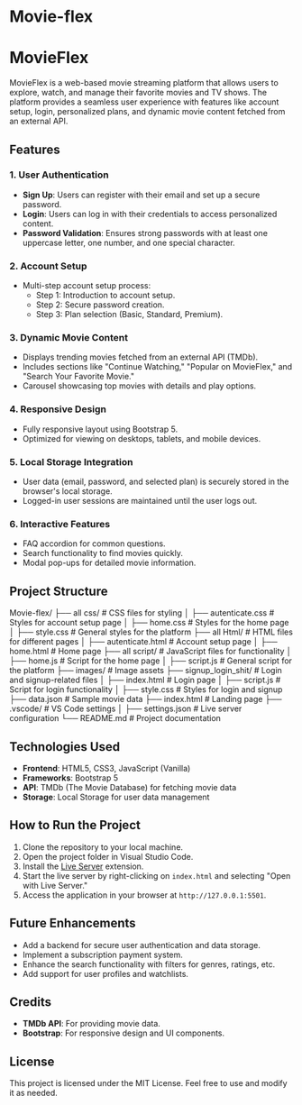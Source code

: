 # Movie-flex

# MovieFlex

MovieFlex is a web-based movie streaming platform that allows users to explore, watch, and manage their favorite movies and TV shows. The platform provides a seamless user experience with features like account setup, login, personalized plans, and dynamic movie content fetched from an external API.

## Features

### 1. **User Authentication**
- **Sign Up**: Users can register with their email and set up a secure password.
- **Login**: Users can log in with their credentials to access personalized content.
- **Password Validation**: Ensures strong passwords with at least one uppercase letter, one number, and one special character.

### 2. **Account Setup**
- Multi-step account setup process:
  - Step 1: Introduction to account setup.
  - Step 2: Secure password creation.
  - Step 3: Plan selection (Basic, Standard, Premium).

### 3. **Dynamic Movie Content**
- Displays trending movies fetched from an external API (TMDb).
- Includes sections like "Continue Watching," "Popular on MovieFlex," and "Search Your Favorite Movie."
- Carousel showcasing top movies with details and play options.

### 4. **Responsive Design**
- Fully responsive layout using Bootstrap 5.
- Optimized for viewing on desktops, tablets, and mobile devices.

### 5. **Local Storage Integration**
- User data (email, password, and selected plan) is securely stored in the browser's local storage.
- Logged-in user sessions are maintained until the user logs out.

### 6. **Interactive Features**
- FAQ accordion for common questions.
- Search functionality to find movies quickly.
- Modal pop-ups for detailed movie information.

## Project Structure
Movie-flex/ ├── all css/ # CSS files for styling │ ├── autenticate.css # Styles for account setup page │ ├── home.css # Styles for the home page │ ├── style.css # General styles for the platform ├── all Html/ # HTML files for different pages │ ├── autenticate.html # Account setup page │ ├── home.html # Home page ├── all script/ # JavaScript files for functionality │ ├── home.js # Script for the home page │ ├── script.js # General script for the platform ├── images/ # Image assets ├── signup_login_shit/ # Login and signup-related files │ ├── index.html # Login page │ ├── script.js # Script for login functionality │ ├── style.css # Styles for login and signup ├── data.json # Sample movie data ├── index.html # Landing page ├── .vscode/ # VS Code settings │ ├── settings.json # Live server configuration └── README.md # Project documentation

## Technologies Used

- **Frontend**: HTML5, CSS3, JavaScript (Vanilla)
- **Frameworks**: Bootstrap 5
- **API**: TMDb (The Movie Database) for fetching movie data
- **Storage**: Local Storage for user data management

## How to Run the Project

1. Clone the repository to your local machine.
2. Open the project folder in Visual Studio Code.
3. Install the [Live Server](https://marketplace.visualstudio.com/items?itemName=ritwickdey.LiveServer) extension.
4. Start the live server by right-clicking on `index.html` and selecting "Open with Live Server."
5. Access the application in your browser at `http://127.0.0.1:5501`.

## Future Enhancements

- Add a backend for secure user authentication and data storage.
- Implement a subscription payment system.
- Enhance the search functionality with filters for genres, ratings, etc.
- Add support for user profiles and watchlists.

## Credits

- **TMDb API**: For providing movie data.
- **Bootstrap**: For responsive design and UI components.

## License

This project is licensed under the MIT License. Feel free to use and modify it as needed.